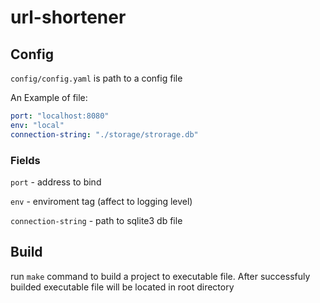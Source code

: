 # url-shortener

## Config

`config/config.yaml` is path to a config file

An Example of file:
```yaml
port: "localhost:8080"
env: "local"
connection-string: "./storage/strorage.db"
```

### Fields

`port` - address to bind

`env`  - enviroment tag (affect to logging level)

`connection-string` - path to sqlite3 db file

## Build

run `make` command to build a project to executable file. After successfuly builded executable file will be located in root directory